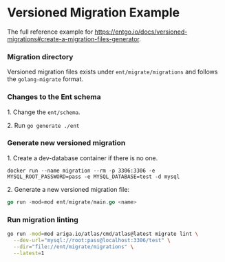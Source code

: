 # Versioned Migration Example

The full reference example for https://entgo.io/docs/versioned-migrations#create-a-migration-files-generator.

### Migration directory

Versioned migration files exists under `ent/migrate/migrations` and follows the `golang-migrate` format.

### Changes to the Ent schema

1\. Change the `ent/schema`.

2\. Run `go generate ./ent`

### Generate new versioned migration

1\. Create a dev-database container if there is no one.

```shell
docker run --name migration --rm -p 3306:3306 -e MYSQL_ROOT_PASSWORD=pass -e MYSQL_DATABASE=test -d mysql
```

2\. Generate a new versioned migration file:

```go
go run -mod=mod ent/migrate/main.go <name>
```

### Run migration linting

```bash
go run -mod=mod ariga.io/atlas/cmd/atlas@latest migrate lint \
  --dev-url="mysql://root:pass@localhost:3306/test" \
  --dir="file://ent/migrate/migrations" \
  --latest=1
```
